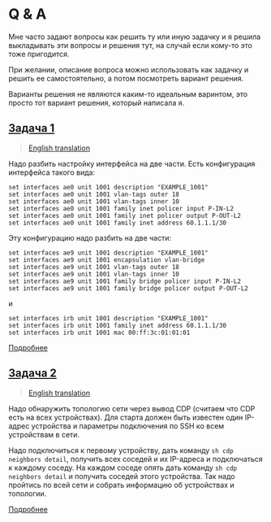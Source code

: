 # Q & A

Мне часто задают вопросы как решить ту или иную задачку и я решила
выкладывать эти вопросы и решения тут, на случай если кому-то это тоже пригодится.

При желании, описание вопроса можно использовать как задачку и решить ее самостоятельно,
а потом посмотреть вариант решения.

Варианты решения не являются каким-то идеальным варинтом, это просто тот вариант решения,
который написала я.

## [Задача 1](https://github.com/natenka/q_and_a/tree/main/code/01_convert_interface_cfg)

> [English translation](https://github.com/natenka/q_and_a/blob/main/code/01_convert_interface_cfg/README_ENG.md)

Надо разбить настройку интерфейса на две части.
Есть конфигурация интерфейса такого вида:

```
set interfaces ae0 unit 1001 description "EXAMPLE_1001"
set interfaces ae0 unit 1001 vlan-tags outer 18
set interfaces ae0 unit 1001 vlan-tags inner 10
set interfaces ae0 unit 1001 family inet policer input P-IN-L2
set interfaces ae0 unit 1001 family inet policer output P-OUT-L2
set interfaces ae0 unit 1001 family inet address 60.1.1.1/30
```

Эту конфигурацию надо разбить на две части:

```
set interfaces ae9 unit 1001 description "EXAMPLE_1001"
set interfaces ae9 unit 1001 encapsulation vlan-bridge
set interfaces ae9 unit 1001 vlan-tags outer 18
set interfaces ae9 unit 1001 vlan-tags inner 10
set interfaces ae9 unit 1001 family bridge policer input P-IN-L2
set interfaces ae9 unit 1001 family bridge policer output P-OUT-L2
```

и
```
set interfaces irb unit 1001 description "EXAMPLE_1001"
set interfaces irb unit 1001 family inet address 60.1.1.1/30
set interfaces irb unit 1001 mac 00:ff:3c:01:01:01
```

[Подробнее](https://github.com/natenka/q_and_a/tree/main/code/01_convert_interface_cfg)

## [Задача 2](https://github.com/natenka/q_and_a/tree/main/code/02_explore_network_map)

> [English translation](https://github.com/natenka/q_and_a/blob/main/code/02_explore_network_map/README_ENG.md)

Надо обнаружить топологию сети через вывод CDP (считаем что CDP есть на всех устройствах).
Для старта должен быть известен один IP-адрес устройства и параметры подключения
по SSH ко всем устройствам в сети.

Надо подключиться к первому устройству, дать команду ``sh cdp neighbors detail``, получить
всех соседей и их IP-адреса и подключаться к каждому соседу.
На каждом соседе опять дать команду ``sh cdp neighbors detail`` и получить соседей этого устройства.
Так надо пройтись по всей сети и собрать информацию об устройствах и топологии.


[Подробнее](https://github.com/natenka/q_and_a/tree/main/code/02_explore_network_map)
